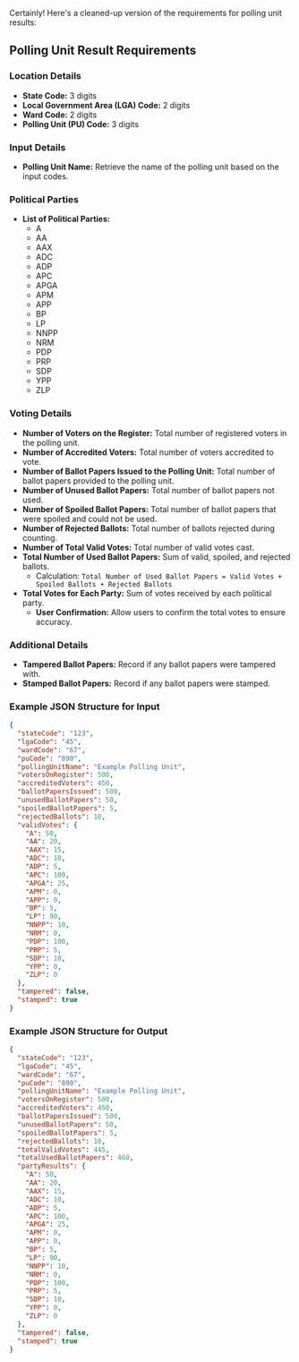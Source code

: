 Certainly! Here's a cleaned-up version of the requirements for polling unit results:

## Polling Unit Result Requirements

### Location Details
- **State Code:** 3 digits
- **Local Government Area (LGA) Code:** 2 digits
- **Ward Code:** 2 digits
- **Polling Unit (PU) Code:** 3 digits

### Input Details
- **Polling Unit Name:** Retrieve the name of the polling unit based on the input codes.

### Political Parties
- **List of Political Parties:** 
  - A
  - AA
  - AAX
  - ADC
  - ADP
  - APC
  - APGA
  - APM
  - APP
  - BP
  - LP
  - NNPP
  - NRM
  - PDP
  - PRP
  - SDP
  - YPP
  - ZLP

### Voting Details
- **Number of Voters on the Register:** Total number of registered voters in the polling unit.
- **Number of Accredited Voters:** Total number of voters accredited to vote.
- **Number of Ballot Papers Issued to the Polling Unit:** Total number of ballot papers provided to the polling unit.
- **Number of Unused Ballot Papers:** Total number of ballot papers not used.
- **Number of Spoiled Ballot Papers:** Total number of ballot papers that were spoiled and could not be used.
- **Number of Rejected Ballots:** Total number of ballots rejected during counting.
- **Number of Total Valid Votes:** Total number of valid votes cast.
- **Total Number of Used Ballot Papers:** Sum of valid, spoiled, and rejected ballots.
  - Calculation: `Total Number of Used Ballot Papers = Valid Votes + Spoiled Ballots + Rejected Ballots`
- **Total Votes for Each Party:** Sum of votes received by each political party.
  - **User Confirmation:** Allow users to confirm the total votes to ensure accuracy.

### Additional Details
- **Tampered Ballot Papers:** Record if any ballot papers were tampered with.
- **Stamped Ballot Papers:** Record if any ballot papers were stamped.

### Example JSON Structure for Input
```json
{
  "stateCode": "123",
  "lgaCode": "45",
  "wardCode": "67",
  "puCode": "890",
  "pollingUnitName": "Example Polling Unit",
  "votersOnRegister": 500,
  "accreditedVoters": 450,
  "ballotPapersIssued": 500,
  "unusedBallotPapers": 50,
  "spoiledBallotPapers": 5,
  "rejectedBallots": 10,
  "validVotes": {
    "A": 50,
    "AA": 20,
    "AAX": 15,
    "ADC": 10,
    "ADP": 5,
    "APC": 100,
    "APGA": 25,
    "APM": 0,
    "APP": 0,
    "BP": 5,
    "LP": 90,
    "NNPP": 10,
    "NRM": 0,
    "PDP": 100,
    "PRP": 5,
    "SDP": 10,
    "YPP": 0,
    "ZLP": 0
  },
  "tampered": false,
  "stamped": true
}
```

### Example JSON Structure for Output
```json
{
  "stateCode": "123",
  "lgaCode": "45",
  "wardCode": "67",
  "puCode": "890",
  "pollingUnitName": "Example Polling Unit",
  "votersOnRegister": 500,
  "accreditedVoters": 450,
  "ballotPapersIssued": 500,
  "unusedBallotPapers": 50,
  "spoiledBallotPapers": 5,
  "rejectedBallots": 10,
  "totalValidVotes": 445,
  "totalUsedBallotPapers": 460,
  "partyResults": {
    "A": 50,
    "AA": 20,
    "AAX": 15,
    "ADC": 10,
    "ADP": 5,
    "APC": 100,
    "APGA": 25,
    "APM": 0,
    "APP": 0,
    "BP": 5,
    "LP": 90,
    "NNPP": 10,
    "NRM": 0,
    "PDP": 100,
    "PRP": 5,
    "SDP": 10,
    "YPP": 0,
    "ZLP": 0
  },
  "tampered": false,
  "stamped": true
}
```


